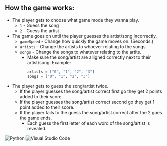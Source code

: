 ## How the game works:
  * The player gets to choose what game mode they wanna play.
    * `1` - Guess the song 
    * `2` - Guess the artist
  * The game goes on until the player guesses the artist/song incorrectly.
    * `gameSpeed` - Change how quickly the game moves on. (Seconds.)
    * `artists` - Change the artists to whoever relating to the songs.
    * `songs` - Change the songs to whatever relating to the artits.
      * Make sure the song/artist are alligned correctly next to their artist/song. Example:
          ```py
          artists = ["0", "1", "2", "3"]
          songs = ["0", "1", "2", "3"]
          ```
  * The player gets to guess the song/artist twice.
    * If the player guesses the song/artist correct first go they get 2 points added to their score.
    * If the player guesses the song/artist correct second go they get 1 point added to their score.
    * If the player fails to the guess the song/artist correct after the 2 goes the game ends.
      * Each guess the first letter of each word of the song/artist is revealed.
      
![Python](https://img.shields.io/badge/python-FFD63C?style=for-the-badge&logo=python&logoColor=black)
![Visual Studio Code](https://img.shields.io/badge/VisualㅤStudioㅤCode-1B8CD4?style=for-the-badge&logo=visualstudiocode&logoColor=white)
